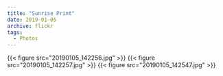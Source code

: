 ```yaml
---
title: "Sunrise Print"
date: 2019-01-05
archive: flickr
tags: 
  - Photos
---
```


{{< figure src="20190105_142256.jpg" >}}
{{< figure src="20190105_142257.jpg" >}}
{{< figure src="20190105_142547.jpg" >}}